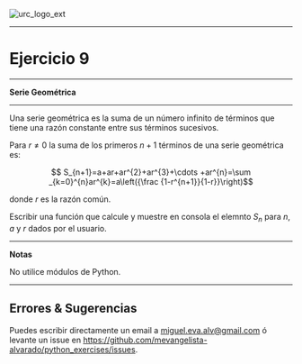 ![urc_logo_ext](https://github.com/URC-MAC/.github/assets/28746720/1d2b04df-5870-457b-82ab-4eb97ec99e17)
_____

# Ejercicio 9
_____

__Serie Geométrica__  

_____

Una serie geométrica es la suma de un número infinito de términos que tiene una razón constante entre sus términos sucesivos.  

Para $r\neq 0$ la suma de los primeros $n+1$ términos de una serie geométrica es:

$$ S_{n+1}=a+ar+ar^{2}+ar^{3}+\cdots +ar^{n}=\sum _{k=0}^{n}ar^{k}=a\left({\frac {1-r^{n+1}}{1-r}}\right)$$

donde $r$ es la razón común.

Escribir una función que calcule y muestre en consola el elemnto $S_{n}$ para $n$, $a$ y $r$ dados por el usuario.

____

**Notas**  

No utilice módulos de Python.

_____

## Errores & Sugerencias

Puedes escribir directamente un email a [miguel.eva.alv@gmail.com](mailto:miguel.eva.alv@gmail.com) ó levante un issue en https://github.com/mevangelista-alvarado/python_exercises/issues.
